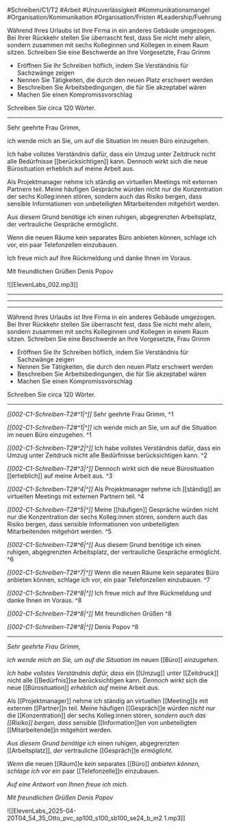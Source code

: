 #Schreiben/C1/T2 #Arbeit #Unzuverlässigkeit #Kommunikationsmangel
#Organisation/Kommunikation #Organisation/Fristen #Leadership/Fuehrung

Während Ihres Urlaubs ist Ihre Firma in ein anderes Gebäude umgezogen. Bei Ihrer Rückkehr stellen Sie überrascht fest, dass Sie nicht mehr allein, sondern zusammen mit sechs Kolleginnen und Kollegen in einem Raum sitzen.
Schreiben Sie eine Beschwerde an Ihre Vorgesetzte, Frau Grimm
- Eröffnen Sie Ihr Schreiben höflich, indem Sie Verständnis für Sachzwänge zeigen
- Nennen Sie Tätigkeiten, die durch den neuen Platz erschwert werden
- Beschreiben Sie Arbeitsbedingungen, die für Sie akzeptabel wären
- Machen Sie einen Kompromissvorschlag

Schreiben Sie circa 120 Wörter.

---
Sehr geehrte Frau Grimm,

ich wende mich an Sie, um auf die Situation im neuen Büro einzugehen.

Ich habe vollstes Verständnis dafür, dass ein Umzug unter Zeitdruck nicht alle Bedürfnisse [[berücksichtigen]] kann. Dennoch wirkt sich die neue Bürosituation erheblich auf meine Arbeit aus.

Als Projektmanager nehme ich ständig an virtuellen Meetings mit externen Partnern teil. Meine häufigen Gespräche würden nicht nur die Konzentration der sechs Kolleg:innen stören, sondern auch das Risiko bergen, dass sensible Informationen von unbeteiligten Mitarbeitenden mitgehört werden.

Aus diesem Grund benötige ich einen ruhigen, abgegrenzten Arbeitsplatz, der vertrauliche Gespräche ermöglicht.

Wenn die neuen Räume kein separates Büro anbieten können, schlage ich vor, ein paar Telefonzellen einzubauen.

Ich freue mich auf Ihre Rückmeldung und danke Ihnen im Voraus.

Mit freundlichen Grüßen
Denis Popov

![[ElevenLabs_002.mp3]]

---
---
---

Während Ihres Urlaubs ist Ihre Firma in ein anderes Gebäude umgezogen. Bei Ihrer Rückkehr stellen Sie überrascht fest, dass Sie nicht mehr allein, sondern zusammen mit sechs Kolleginnen und Kollegen in einem Raum sitzen.
Schreiben Sie eine Beschwerde an Ihre Vorgesetzte, Frau Grimm
- Eröffnen Sie Ihr Schreiben höflich, indem Sie Verständnis für Sachzwänge zeigen
- Nennen Sie Tätigkeiten, die durch den neuen Platz erschwert werden
- Beschreiben Sie Arbeitsbedingungen, die für Sie akzeptabel wären
- Machen Sie einen Kompromissvorschlag

Schreiben Sie circa 120 Wörter.

---

*[[002-C1-Schreiben-T2#^1|^]]* Sehr geehrte Frau Grimm, ^1

*[[002-C1-Schreiben-T2#^1|^]]* ich wende mich an Sie, um auf die Situation im neuen Büro einzugehen. ^1


*[[002-C1-Schreiben-T2#^2|^]]* Ich habe vollstes Verständnis dafür, dass ein Umzug unter Zeitdruck nicht alle Bedürfnisse berücksichtigen kann. ^2

*[[002-C1-Schreiben-T2#^3|^]]* Dennoch wirkt sich die neue Bürosituation [[erheblich]] auf meine Arbeit aus. ^3

 
*[[002-C1-Schreiben-T2#^4|^]]* Als Projektmanager nehme ich [[ständig]] an virtuellen Meetings mit externen Partnern teil. ^4

*[[002-C1-Schreiben-T2#^5|^]]* Meine [[häufigen]] Gespräche würden nicht nur die Konzentration der sechs Kolleg:innen stören, sondern auch das Risiko bergen, dass sensible Informationen von unbeteiligten Mitarbeitenden mitgehört werden. ^5

 
*[[002-C1-Schreiben-T2#^6|^]]* Aus diesem Grund benötige ich einen ruhigen, abgegrenzten Arbeitsplatz, der vertrauliche Gespräche ermöglicht. ^6

 
*[[002-C1-Schreiben-T2#^7|^]]* Wenn die neuen Räume kein separates Büro anbieten können, schlage ich vor, ein paar Telefonzellen einzubauen. ^7


*[[002-C1-Schreiben-T2#^8|^]]* Ich freue mich auf Ihre Rückmeldung und danke Ihnen im Voraus. ^8

 
*[[002-C1-Schreiben-T2#^8|^]]* Mit freundlichen Grüßen ^8

*[[002-C1-Schreiben-T2#^8|^]]* Denis Popov ^8



---
*Sehr geehrte Frau Grimm,*

*ich wende mich an Sie, um auf die Situation* im neuen [[Büro]] *einzugehen.*

*Ich habe vollstes Verständnis dafür, 
dass* ein [[Umzug]] unter [[Zeitdruck]] nicht alle [[Bedürfnis]]se berücksichtigen kann. 
*Dennoch* *wirkt sich* die neue [[Bürosituation]] *erheblich auf* meine Arbeit *aus*.

Als [[Projektmanager]] nehme ich ständig an virtuellen [[Meeting]]s mit externen [[Partner]]n teil. 
Meine häufigen [[Gespräch]]e würden *nicht nur* die [[Konzentration]] der sechs Kolleg:innen stören, *sondern auch das [[Risiko]] bergen, 
dass* sensible [[Information]]en von unbeteiligten [[Mitarbeitende]]n mitgehört werden.

*Aus diesem Grund 
benötige ich* einen ruhigen, abgegrenzten [[Arbeitsplatz]],
*der* vertrauliche [[Gespräch]]e *ermöglicht.*

*Wenn* die neuen [[Räum]]e *kein* separates [[Büro]] *anbieten können, 
schlage ich vor* ein paar [[Telefonzelle]]n einzubauen.

*Auf eine Antwort von Ihnen freue ich mich.*

*Mit freundlichen Grüßen*
*Denis Popov*

![[ElevenLabs_2025-04-20T04_54_35_Otto_pvc_sp100_s100_sb100_se24_b_m2 1.mp3]]